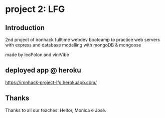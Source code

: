 # project 2: LFG
## Introduction
2nd project of ironhack fulltime webdev bootcamp to practice web servers with express and database modelling with mongoDB & mongoose

made by leoPolon and viniVibe

## deployed app @ heroku
https://ironhack-project-lfg.herokuapp.com/

## Thanks
Thanks to all our teaches: Heitor, Monica e José.